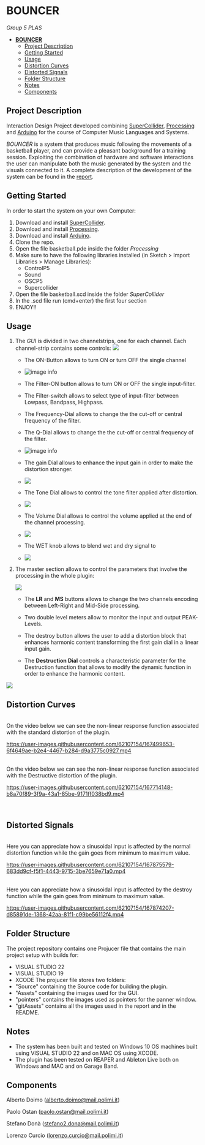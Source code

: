# **BOUNCER**

 <em>Group 5 PLAS</em>

- [**BOUNCER**](#bouncer)
  - [Project Description](#project-description)
  - [Getting Started](#getting-started)
  - [Usage](#usage)
  - [Distortion Curves](#distortion-curves)
  - [Distorted Signals](#distorted-signals)
  - [Folder Structure](#folder-structure)
  - [Notes](#notes)
  - [Components](#components)

## Project Description

Interaction Design Project developed combining [SuperCollider](https://supercollider.github.io/), [Processing](https://processing.org/) and [Arduino](https://www.arduino.cc/) for the course of Computer Music Languages and Systems.

<em>BOUNCER</em> is a system that produces music following the movements of a basketball player, and can provide a pleasant background for a training session. Exploiting the combination of hardware and software interactions the user can manipulate both the music generated by the system and the visuals connected to it.
A complete description of the development of the system can be found in the [report](https://github.com/Pox17/group5-HW-Juce-PLAS/blob/main/report2.pdf).

## Getting Started


In order to start the system on your own Computer:



1. Download and install [SuperCollider](https://supercollider.github.io/).
2. Download and install [Processing](https://processing.org/).
3. Download and install [Arduino](https://www.arduino.cc/).
4. Clone the repo.
5. Open the file basketball.pde inside the folder *Processing* 
6. Make sure to have the following libraries installed (in Sketch > Import Libraries > Manage Libraries):
   -  ControlP5 
   -  Sound
   -  OSCP5
   -  Supercollider
7. Open the file basketball.scd inside the folder *SuperCollider*
8. In the .scd file run (cmd+enter) the first four section 
9.  ENJOY!! 



## Usage


1. The <em>GUI</em> is divided in two channelstrips, one for each channel. Each channel-strip contains some controls: 
  ![](./gitAssets/FullPlugin.PNG)
    

   
   * The ON-Button allows to turn ON or turn OFF the single channel
   * ![image info](./gitAssets/CHANNELON.PNG)
   

   * The Filter-ON button allows to turn ON or OFF the single input-filter.
   
   * The Filter-switch allows to select type of input-filter between Lowpass, Bandpass, Highpass.
   
   * The Frequency-Dial allows to change the the cut-off or central frequency of the filter. 
   
   * The Q-Dial allows to change the the cut-off or central frequency of the filter. 
   * ![image info](./gitAssets/FILTER.PNG)
   


   * The gain Dial allows to enhance the input gain in order to make the distortion stronger.
   * ![](./gitAssets/GAINDIAL.PNG)

   * The Tone Dial allows to control the tone filter applied after distortion.
   * ![](./gitAssets/TONE.PNG)
  
   * The Volume Dial allows to control the volume applied at the end of the channel processing.
   * ![](./gitAssets/VOLUME.PNG)
  
   * The WET knob allows to blend wet and dry signal to 
   * ![](./gitAssets/WET.PNG)


2. The master section allows to control the parameters that involve the processing in the whole plugin:

   ![](./gitAssets/MASTERCH.PNG)

   * The **LR** and **MS** buttons allows to change the two channels encoding between Left-Right and Mid-Side processing.  

   * Two double level meters allow to monitor the input and output PEAK-Levels.
  
   * The destroy button allows the user to add a distortion block that enhances harmonic content transforming the first gain dial in a linear input gain.

   * The **Destruction Dial** controls a characteristic parameter for the Destruction function that allows to modify the dynamic function in order to enhance the harmonic content. 

![](./gitAssets/PLUGINALLDESTROY.PNG)

## Distortion Curves

<br>
On the video below we can see the non-linear response function associated with the standard distortion of the plugin.


  https://user-images.githubusercontent.com/62107154/167499653-6f4649ae-b2e4-4467-b284-d9a3775c0927.mp4



<br>
On the video below we can see the non-linear response function associated with the Destructive distortion of the plugin.


  https://user-images.githubusercontent.com/62107154/167714148-b8a70f89-3f9a-43a1-85be-9171ff038bd9.mp4


<br>

## Distorted Signals

<br>
Here you can appreciate how a sinusoidal input is affected by the normal distortion function while the gain goes from minimum to maximum value.

https://user-images.githubusercontent.com/62107154/167875579-683dd9cf-f5f1-4443-9715-3be7659e71a0.mp4

<br>
Here you can appreciate how a sinusoidal input is affected by the destroy function while the gain goes from minimum to maximum value.



  https://user-images.githubusercontent.com/62107154/167874207-d85891de-1368-42aa-81f1-c99be56112f4.mp4


## Folder Structure

The project repository contains one Projucer file that contains the main project setup with builds for:
* VISUAL STUDIO 22 
* VISUAL STUDIO 19
* XCODE
The projucer file stores two folders:
* "Source" containing the Source code for building the plugin.
* "Assets" containing the images used for the GUI.
* "pointers" contains the images used as pointers for the panner window.
* "gitAssets" contains all the images used in the report and in the README.


## Notes

* The system has been built and tested on Windows 10 OS machines built using VISUAL STUDIO 22 and on MAC OS using XCODE.
* The plugin has been tested on REAPER and Ableton Live both on Windows and MAC and on Garage Band. 

## Components 
Alberto Doimo (alberto.doimo@mail.polimi.it) </p>
Paolo Ostan (paolo.ostan@mail.polimi.it) </p>
Stefano Donà (stefano2.dona@mail.polimi.it) </p>
Lorenzo Curcio (lorenzo.curcio@mail.polimi.it) </p>
